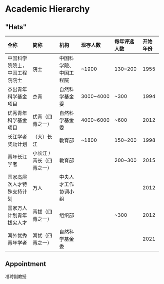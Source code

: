 # Academic Hierarchy


## "Hats"

| 全称                           | 简称                      | 机构                   | 现存人数  | 每年评选人数 | 开始年份 |
| :----------------------------- | :------------------------ | :--------------------- | :-------- | :----------- | :------- |
| 中国科学院院士，中国工程院院士 | 院士                      | 中国科学院、中国工程院 | ~1900     | 130~200      | 1955     |
| 杰出青年科学基金项目           | 杰青                      | 自然科学基金委         | 3000~4000 | ~300         | 1994     |
| 优秀青年科学基金项目           | 优青（四青之一）          | 自然科学基金委         | 4000~6000 | ~600         | 2012     |
| 长江学者奖励计划               | （大）长江                | 教育部                 | ~1800     | 150~200      | 1998     |
| 青年长江学者                   | 小长江 / 青长（四青之一） | 教育部                 |           | 200~300      | 2015     |
| 国家高层次人才特殊支持计划     | 万人                      | 中央人才工作协调小组   |           |              | 2012     |
| 国家万人计划青年拔尖人才       | 青拔（四青之一）          | 组织部                 |           | ~300         | 2012     |
| 海外优秀青年学者               | 海优（四青之一）          | 自然科学基金委         |           |              | 2021     |



## Appointment


准聘副教授

